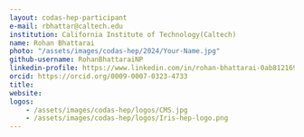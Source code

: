 ```yaml
---
layout: codas-hep-participant
e-mail: rbhattar@caltech.edu
institution: California Institute of Technology(Caltech)
name: Rohan Bhattarai
photo: "/assets/images/codas-hep/2024/Your-Name.jpg"
github-username: RohanBhattaraiNP
linkedin-profile: https://www.linkedin.com/in/rohan-bhattarai-0ab812169/
orcid: https://orcid.org/0009-0007-0323-4733
title:
website:
logos:
    - /assets/images/codas-hep/logos/CMS.jpg
    - /assets/images/codas-hep/logos/Iris-hep-logo.png
---
```


